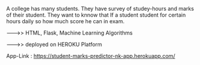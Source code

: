 A college has many students. They have survey of studey-hours and marks of their student. They want to knnow that If a student student for certain hours daily so how much score he can in exam.

--->> HTML, Flask, Machine Learning Algorithms

--->> deployed on HEROKU Platform

App-Link : https://student-marks-predictor-nk-app.herokuapp.com/
